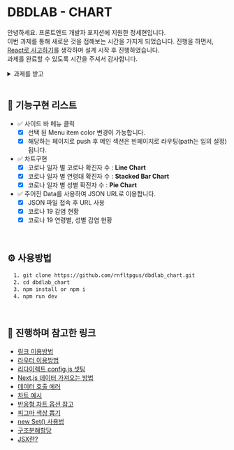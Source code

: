 # DBDLAB - CHART

안녕하세요. 프론트엔드 개발자 포지션에 지원한 정세현입니다.
<br>
이번 과제를 통해 새로운 것을 접해보는 시간을 가지게 되었습니다. 진행을 하면서, [React로 사고하기](https://ko.reactjs.org/docs/thinking-in-react.html)를 생각하며 설계 시작 후 진행하였습니다.
<br>
과제를 완료할 수 있도록 시간을 주셔서 감사합니다.

<details>
<summary>과제를 받고</summary>
<div markdown="1">

![](./public//thinking.jpeg)

</div>
</details>
<br>

## 📝 기능구현 리스트

- ✅ 사이드 바 메뉴 클릭
  - [x] 선택 된 Menu item color 변경이 가능합니다.
  - [x] 해당하는 페이지로 push 후 메인 섹션은 빈페이지로 라우팅(path는 임의 설정)됩니다.
- ✅ 차트구현
  - [x] 코로나 일자 별 코로나 확진자 수 : **Line Chart**
  - [x] 코로나 일자 별 연령대 확진자 수 : **Stacked Bar Chart**
  - [x] 코로나 일자 별 성별 확진자 수 : **Pie Chart**
- ✅ 주어진 Data를 사용하여 JSON URL로 이용합니다.
  - [x] JSON 파일 접속 후 URL 사용
  - [x] 코로나 19 감염 현황
  - [x] 코로나 19 연령별, 성별 감염 현황

<br>

## ⚙️ 사용방법

```
  1. git clone https://github.com/rnfltpgus/dbdlab_chart.git
  2. cd dbdlab_chart
  3. npm install or npm i
  4. npm run dev
```

<br>

## 🚀 진행하며 참고한 링크

- [링크 이용방법](https://nextjs.org/docs/api-reference/next/link)
- [라우터 이용방법](https://nextjs.org/docs/api-reference/next/router)
- [리다이렉트 config.js 셋팅](https://nextjs.org/docs/api-reference/next.config.js/redirects)
- [Next.js 데이터 가져오는 방법](https://nextjs.org/docs/api-reference/data-fetching/get-server-side-props)
- [데이터 호출 에러](https://nextjs.org/docs/messages/gssp-component-member)
- [차트 예시](https://react-chartjs-2.js.org/examples/line-chart)
- [반응형 차트 옵션 참고](https://www.chartjs.org/docs/latest/configuration/responsive.html)
- [피그마 색상 뽑기](https://coolors.co/fefefe-629acd-7facd6-ebaba8-ffffff)
- [new Set() 사용법](https://developer.mozilla.org/ko/docs/Web/JavaScript/Reference/Global_Objects/Set)
- [구조분해할당](https://developer.mozilla.org/ko/docs/Web/JavaScript/Reference/Operators/Destructuring_assignment)
- [JSX란?](https://reactjs.org/docs/introducing-jsx.html#embedding-expressions-in-jsx)
